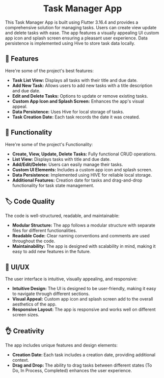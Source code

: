 <h1 align="center" id="title">Task Manager App</h1>

<p id="description">This Task Manager App is built using Flutter 3.16.4 and provides a comprehensive solution for managing tasks. Users can create view update and delete tasks with ease. The app features a visually appealing UI custom app icon and splash screen ensuring a pleasant user experience. Data persistence is implemented using Hive to store task data locally.</p>

  
  
<h2>🧐 Features</h2>

Here're some of the project's best features:

*   <b>Task List View:</b> Displays all tasks with their title and due date.
*   <b>Add New Task:</b> Allows users to add new tasks with a title description and due date.
*   <b>Edit and Delete Tasks:</b> Options to update or remove existing tasks.
*   <b>Custom App Icon and Splash Screen:</b> Enhances the app's visual appeal.
*   <b>Data Persistence:</b> Uses Hive for local storage of tasks.
*   <b>Task Creation Date:</b> Each task records the date it was created.


<h2>📐 Functionality</h2>

Here're some of the project's Functionality:

*   <b>Create, View, Update, Delete Tasks:</b> Fully functional CRUD operations.
*   <b>List View:</b> Displays tasks with title and due date.
*  <b> Add/Edit/Delete:</b> Users can easily manage their tasks.
*   <b>Custom UI Elements:</b> Includes a custom app icon and splash screen.
*   <b>Data Persistence:</b> Implemented using HIVE for reliable local storage.
*  <b> Additional Features:</b> Creation date for tasks and drag-and-drop functionality for task state management.


<h2>🏷️ Code Quality</h2>

The code is well-structured, readable, and maintainable:

*   <b>Modular Structure:</b> The app follows a modular structure with separate files for different functionalities.
*   <b>Readable Code:</b> Clear naming conventions and comments are used throughout the code.
*  <b>Maintainability:</b> The app is designed with scalability in mind, making it easy to add new features in the future.

<h2>👥 UI/UX </h2>

The user interface is intuitive, visually appealing, and responsive:

*   <b>Intuitive Design:</b> The UI is designed to be user-friendly, making it easy to navigate through different sections.
* <b> Visual Appeal:</b> Custom app icon and splash screen add to the overall aesthetics of the app.
*  <b>Responsive Layout:</b> The app is responsive and works well on different screen sizes.


<h2>👌 Creativity </h2>

The app includes unique features and design elements:

*  <b> Creation Date: </b>Each task includes a creation date, providing additional context.
* <b>Drag and Drop: </b>The ability to drag tasks between different states (To Do, In Process, Completed) enhances the user experience.
























